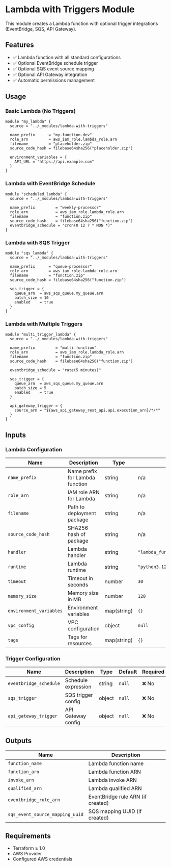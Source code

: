 # Lambda with Triggers Module

This module creates a Lambda function with optional trigger integrations (EventBridge, SQS, API Gateway).

## Features

- ✅ Lambda function with all standard configurations
- ✅ Optional EventBridge schedule trigger
- ✅ Optional SQS event source mapping
- ✅ Optional API Gateway integration
- ✅ Automatic permissions management

## Usage

### Basic Lambda (No Triggers)
```hcl
module "my_lambda" {
  source = "../_modules/lambda-with-triggers"
  
  name_prefix      = "my-function-dev"
  role_arn         = aws_iam_role.lambda_role.arn
  filename         = "placeholder.zip"
  source_code_hash = filebase64sha256("placeholder.zip")
  
  environment_variables = {
    API_URL = "https://api.example.com"
  }
}
```

### Lambda with EventBridge Schedule
```hcl
module "scheduled_lambda" {
  source = "../_modules/lambda-with-triggers"
  
  name_prefix         = "weekly-processor"
  role_arn            = aws_iam_role.lambda_role.arn
  filename            = "function.zip"
  source_code_hash    = filebase64sha256("function.zip")
  eventbridge_schedule = "cron(0 12 ? * MON *)"
}
```

### Lambda with SQS Trigger
```hcl
module "sqs_lambda" {
  source = "../_modules/lambda-with-triggers"
  
  name_prefix      = "queue-processor"
  role_arn         = aws_iam_role.lambda_role.arn
  filename         = "function.zip"
  source_code_hash = filebase64sha256("function.zip")
  
  sqs_trigger = {
    queue_arn  = aws_sqs_queue.my_queue.arn
    batch_size = 10
    enabled    = true
  }
}
```

### Lambda with Multiple Triggers
```hcl
module "multi_trigger_lambda" {
  source = "../_modules/lambda-with-triggers"
  
  name_prefix         = "multi-function"
  role_arn            = aws_iam_role.lambda_role.arn
  filename            = "function.zip"
  source_code_hash    = filebase64sha256("function.zip")
  
  eventbridge_schedule = "rate(5 minutes)"
  
  sqs_trigger = {
    queue_arn  = aws_sqs_queue.my_queue.arn
    batch_size = 5
    enabled    = true
  }
  
  api_gateway_trigger = {
    source_arn = "${aws_api_gateway_rest_api.api.execution_arn}/*/*"
  }
}
```

## Inputs

### Lambda Configuration
| Name | Description | Type | Default | Required |
|------|-------------|------|---------|----------|
| `name_prefix` | Name prefix for Lambda function | string | n/a | ✅ Yes |
| `role_arn` | IAM role ARN for Lambda | string | n/a | ✅ Yes |
| `filename` | Path to deployment package | string | n/a | ✅ Yes |
| `source_code_hash` | SHA256 hash of package | string | n/a | ✅ Yes |
| `handler` | Lambda handler | string | `"lambda_function.lambda_handler"` | ❌ No |
| `runtime` | Lambda runtime | string | `"python3.12"` | ❌ No |
| `timeout` | Timeout in seconds | number | `30` | ❌ No |
| `memory_size` | Memory size in MB | number | `128` | ❌ No |
| `environment_variables` | Environment variables | map(string) | `{}` | ❌ No |
| `vpc_config` | VPC configuration | object | `null` | ❌ No |
| `tags` | Tags for resources | map(string) | `{}` | ❌ No |

### Trigger Configuration
| Name | Description | Type | Default | Required |
|------|-------------|------|---------|----------|
| `eventbridge_schedule` | Schedule expression | string | `null` | ❌ No |
| `sqs_trigger` | SQS trigger config | object | `null` | ❌ No |
| `api_gateway_trigger` | API Gateway config | object | `null` | ❌ No |

## Outputs

| Name | Description |
|------|-------------|
| `function_name` | Lambda function name |
| `function_arn` | Lambda function ARN |
| `invoke_arn` | Lambda invoke ARN |
| `qualified_arn` | Lambda qualified ARN |
| `eventbridge_rule_arn` | EventBridge rule ARN (if created) |
| `sqs_event_source_mapping_uuid` | SQS mapping UUID (if created) |

## Requirements

- Terraform ≥ 1.0
- AWS Provider
- Configured AWS credentials